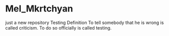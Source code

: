 # Mel_Mkrtchyan
just a new repository 
Testing Definition
To tell somebody that he is wrong is called criticism. To do so officially is called testing.
